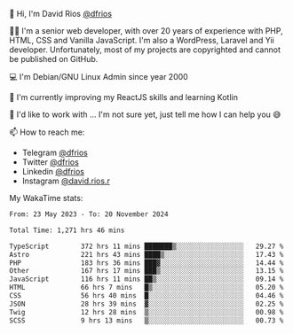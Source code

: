 👋 Hi, I'm David Rios [@dfrios](https://github.com/dfrios)

👨‍💻 I'm a senior web developer, with over 20 years of experience with PHP, HTML, CSS and Vanilla JavaScript. I'm also a WordPress, Laravel and Yii developer. Unfortunately, most of my projects are copyrighted and cannot be published on GitHub.

💻 I'm Debian/GNU Linux Admin since year 2000

🌱 I'm currently improving my ReactJS skills and learning Kotlin

💞️ I'd like to work with ... I'm not sure yet, just tell me how I can help you 😅


📫 How to reach me:
* Telegram [@dfrios](https://t.me/dfrios)
* Twitter [@dfrios](https://twitter.com/dfrios)
* Linkedin [@dfrios](https://linkedin.com/in/dfrios)
* Instagram [@david.rios.r](https://instagram.com/david.rios.r)



My WakaTime stats:
<!--START_SECTION:waka-->

```txt
From: 23 May 2023 - To: 20 November 2024

Total Time: 1,271 hrs 46 mins

TypeScript        372 hrs 11 mins ███████▒░░░░░░░░░░░░░░░░░   29.27 %
Astro             221 hrs 43 mins ████▒░░░░░░░░░░░░░░░░░░░░   17.43 %
PHP               183 hrs 36 mins ███▓░░░░░░░░░░░░░░░░░░░░░   14.44 %
Other             167 hrs 17 mins ███▒░░░░░░░░░░░░░░░░░░░░░   13.15 %
JavaScript        116 hrs 11 mins ██▒░░░░░░░░░░░░░░░░░░░░░░   09.14 %
HTML              66 hrs 7 mins   █▒░░░░░░░░░░░░░░░░░░░░░░░   05.20 %
CSS               56 hrs 40 mins  █░░░░░░░░░░░░░░░░░░░░░░░░   04.46 %
JSON              28 hrs 39 mins  ▓░░░░░░░░░░░░░░░░░░░░░░░░   02.25 %
Twig              12 hrs 28 mins  ▒░░░░░░░░░░░░░░░░░░░░░░░░   00.98 %
SCSS              9 hrs 13 mins   ▒░░░░░░░░░░░░░░░░░░░░░░░░   00.73 %
```

<!--END_SECTION:waka-->
